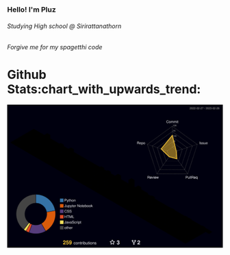 

<h3>Hello! I'm Pluz</h3>


<h6>Studying High school @ Sirirattanathorn</h6>
<h6> Forgive me for my spagetthi code</h6>

<h1>Github Stats:chart_with_upwards_trend:</h1>


![](./profile-3d-contrib/profile-night-rainbow.svg)





